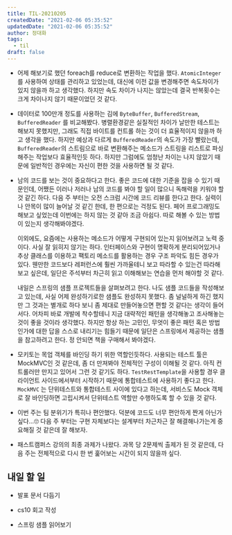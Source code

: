 ```yaml
---
title: TIL-20210205
createdDate: "2021-02-06 05:35:52"
updatedDate: "2021-02-06 05:35:52"
author: 정대화
tags:
  - til
draft: false
---
```


- 어제 해보기로 했던 foreach를 reduce로 변환하는 작업을 했다. `AtomicInteger` 를 사용하여 상태를 관리하고 있었는데, 대신에 이전 값을 변경해주면 속도차이가 있지 않을까 하고 생각했다. 하지만 속도 차이가 나지는 않았는데 결국 반복횟수는 크게 차이나지 않기 때문이었던 것 같다.

- 데이터로 100만개 정도를 사용하는 김에 `ByteBuffer`, `BufferedStream`, `BufferedReader` 를 비교해봤다. 병렬환경같은 실질적인 차이가 날만한 테스트는 해보지 못했지만, 그래도 직접 바이트를 컨트롤 하는 것이 더 효율적이지 않을까 하고 생각을 했다. 하지만 예상과 다르게 `BufferedReader`의 속도가 가장 빨랐는데, `BufferedReader`의 스트림으로 바로 변환해주는 메소드가 스트링을 리스트로 파싱해주는 작업보다 효율적인듯 하다. 하지만 그럼에도 엄청난 차이는 나지 않았기 때문에 일반적인 경우에는 자신이 편한 것을 사용하면 될 것 같다.

- 남의 코드를 보는 것이 중요하다고 한다. 좋은 코드에 대한 기준을 잡을 수 있기 때문인데, 어쨌든 이러나 저러나 남의 코드를 봐야 할 일이 많으니 독해력을 키워야 할 것 같긴 하다. 다음 주 부터는 오전 스크럼 시간에 코드 리뷰를 한다고 한다. 실력이나 안목이 많이 늘어날 것 같긴 한데, 한 편으로는 걱정도 된다. 페어 프로그래밍도 해보고 싶었는데 이번에는 하지 않는 것 같아 조금 아쉽다. 따로 해볼 수 있는 방법이 있는지 생각해봐야겠다.

  이외에도, 요즘에는 사용하는 메소드가 어떻게 구현되어 있는지 읽어보려고 노력 중이다. 사실 잘 읽히지 않기는 하다. 인터페이스와 구현이 명확하게 분리되어있거나 추상 클래스를 이용하고 팩토리 메소드를 활용하는 경우 구조 파악도 힘든 경우가 있다. 웬만한 코드보다 레퍼런스에 훨씬 가까울테니 보고 따라할 수 있는건 따라해보고 싶은데, 일단은 주석부터 차근히 읽고 이해해보는 연습을 먼저 해야할 것 같다.

  내일은 스프링의 샘플 프로젝트들을 살펴보려고 한다. 나도 샘플 코드들을 작성해보고 있는데, 사실 어제 완성하기로한 샘플도 완성하지 못했다. 좀 널널하게 하긴 했지만 그 것과는 별개로 하다 보니 좀 제대로 만들어놓으면 편할 것 같다는 생각이 들어서다. 어차피 바로 개발에 착수할테니 지금 대략적인 패턴을 생각해놓고 조사해놓는 것이 좋을 것이라 생각했다. 하지만 항상 하는 고민인, 무엇이 좋은 패턴 혹은 방법인가에 대한 답을 스스로 내리기는 힘들기 때문에 일단은 스프링에서 제공하는 샘플을 참고하려고 한다. 정 안되면 책을 구매해서 봐야겠다.

- 모키토는 목업 객체를 바인딩 하기 위한 역할인듯하다. 사용되는 테스트 툴은 MockMVC인 것 같은데, 좀 더 만져봐야 전체적인 구성이 이해될 것 같다. 아직 컨트롤러만 만지고 있어서 그런 것 같기도 하다. `TestRestTemplate`을 사용할 경우 클라이언트 사이드에서부터 시작하기 때문에 통합테스트에 사용하기 좋다고 한다. `MockMVC` 는 단위테스트와 통합테스트 사이에 있다고 하는데, 서비스도 Mock 객체로 잘 바인딩하면 고립시켜서 단위테스트 역할만 수행하도록 할 수 있을 것 같다.

- 이번 주는 팀 분위기가 특히나 편안했다. 덕분에 코드도 너무 편안하게 짠게 아닌가 싶다...🙄 다음 주 부터는 구현 자체보다는 설계부터 차근차근 잘 해결해나가는게 중요해질 것 같은데 잘 해보자.

- 패스트캠퍼스 강의의 최종 과제가 나왔다. 과목 당 2문제씩 출제가 된 것 같은데, 다음 주는 전체적으로 다시 한 번 훑어보는 시간이 되지 않을까 싶다.

## 내일 할 일

- 발표 문서 다듬기

- cs10 회고 작성

- 스프링 샘플 읽어보기
